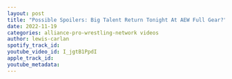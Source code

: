 ```yaml
---
layout: post
title: "Possible Spoilers: Big Talent Return Tonight At AEW Full Gear?"
date: 2022-11-19
categories: alliance-pro-wrestling-network videos
author: lewis-carlan
spotify_track_id: 
youtube_video_id: I_jgtB1PpdI
apple_track_id: 
youtube_metadata: 
---
```

